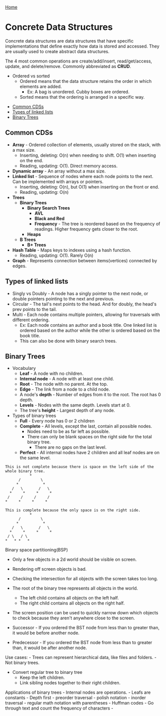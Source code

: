 [Home](../README.md#data-structures)

# Concrete Data Structures
Concrete data structures are data structures that have specific implementations that define exactly how data is stored and accessed. They are usually used to create abstract data structures.

The 4 most common operations are create/add/insert, read/get/access, update, and delete/remove. Commonly abbreviated as **CRUD**.

- Ordered vs sorted
	- Ordered means that the data structure retains the order in which elements are added.
		- Ex: A bag is unordered. Cubby boxes are ordered.
	- Sorted means that the ordering is arranged in a specific way.

<!-- TOC -->

- [Common CDSs](#common-cdss)
- [Types of linked lists](#types-of-linked-lists)
- [Binary Trees](#binary-trees)

<!-- /TOC -->

## Common CDSs

- **Array** - Ordered collection of elements, usually stored on the stack, with a max size.
	- Inserting, deleting: O(n) when needing to shift. O(1) when inserting on the end.
	- Reading, updating: O(1). Direct memory access.
- **Dynamic array** - An array without a max size.
- **Linked list** - Sequence of nodes where each node points to the next. Can be implemented with arrays or pointers.
	- Inserting, deleting: O(n), but O(1) when inserting on the front or end.
	- Reading, updating: O(n)
- **Trees**
	- **Binary Trees**
		- **Binary Search Trees**
			- **AVL**
			- **Black and Red**
			- **Frequency** - The tree is reordered based on the frequency of readings. Higher frequency gets closer to the root.
		- **Heaps**
	- **B Trees**
		- **B+ Trees**
- **Hash Table** - Maps keys to indexes using a hash function.
	- Reading, updating: O(1). Rarely O(n)
- **Graph** - Represents connection between items(vertices) connected by edges.

## Types of linked lists
- Singly vs Doubly - A node has a singly pointer to the next node, or double pointers pointing to the next and previous.
- Circular - The tail's next points to the head. And for doubly, the head's prev points to the tail.
- Multi - Each node contains multiple pointers, allowing for traversals with different ordering.
	- Ex: Each node contains an author and a book title. One linked list is ordered based on the author while the other is ordered based on the book title.
	- This can also be done with binary search trees.

## Binary Trees
- Vocabulary
	- **Leaf** - A node with no children.
	- **Internal node** - A node with at least one child.
	- **Root** - The node with no parent. At the top.
	- **Edge** - The link from a node to a child node.
	- A node's **depth** - Number of edges from it to the root. The root has 0 depth.
	- **Levels** - Nodes with the same depth. Levels start at 0.
	- The tree's **height** - Largest depth of any node.
- Types of binary trees
	- **Full** - Every node has 0 or 2 children
	- **Complete** - All levels, except the last, contain all possible nodes.
		- Nodes need to be as far left as possible.
		- There can only be blank spaces on the right side for the total binary tree.
			- There are no gaps on the last level.
	- **Perfect** - All internal nodes have 2 children and all leaf nodes are on the same level.



```
This is not complete because there is space on the left side of the whole binary tree.
           *
      /         \
     *           *
   /   \       /   \
  *     *     *     *
 /     /     /     /
*     *     *     *
```

```
This is complete because the only space is on the right side.
           *
      /         \
     *           *
   /   \       /   \
  *     *     *     *
 / \   / \
*   * *   *
```

Binary space partitioning(BSP)
- Only a few objects in a 2d world should be visible on screen.
- Rendering off screen objects is bad.
- Checking the intersection for all objects with the screen takes too long.
- The root of the binary tree represents all objects in the world.
	- The left child contains all objects on the left half.
	- The right child contains all objects on the right half.
- The screen position can be used to quickly narrow down which objects to check because they aren't anywhere close to the screen.


- Successor - If you ordered the BST node from less than to greater than, it would be before another node.
- Predecessor - If you ordered the BST node from less than to greater than, it would be after another node.

Use cases:
	- Trees can represent hierarchical data, like files and folders.
		- Not binary trees.


- Convert regular tree to binary tree
	- Keep the left children.
	- Link sibling nodes together to their right children.

Applications of binary trees
	- Internal nodes are operations.
	- Leafs are constants
	- Depth first
		- preorder traversal - polish notation
		- inorder traversal - regular math notation with parentheses
	- Huffman codes
		- Go through text and count the frequency of characters
		- 